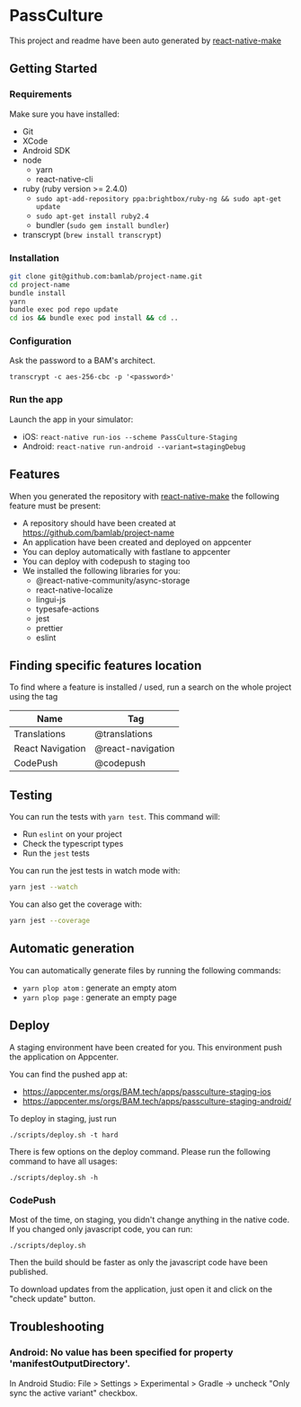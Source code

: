 # PassCulture

This project and readme have been auto generated by [react-native-make](https://github.com/bamlab/react-native-make)

## Getting Started

### Requirements

Make sure you have installed:

- Git
- XCode
- Android SDK
- node
  - yarn
  - react-native-cli
- ruby (ruby version >= 2.4.0) 
  - `sudo apt-add-repository ppa:brightbox/ruby-ng && sudo apt-get update`
  - `sudo apt-get install ruby2.4`
  - bundler (`sudo gem install bundler`)
- transcrypt (`brew install transcrypt`)

### Installation

```bash
git clone git@github.com:bamlab/project-name.git
cd project-name
bundle install
yarn
bundle exec pod repo update
cd ios && bundle exec pod install && cd ..
```

### Configuration

Ask the password to a BAM's architect.

```
transcrypt -c aes-256-cbc -p '<password>'
```

### Run the app

Launch the app in your simulator:

- iOS: `react-native run-ios --scheme PassCulture-Staging`
- Android: `react-native run-android --variant=stagingDebug`

## Features

When you generated the repository with [react-native-make](https://github.com/bamlab/react-native-make) the following feature must be present:

- A repository should have been created at https://github.com/bamlab/project-name
- An application have been created and deployed on appcenter
- You can deploy automatically with fastlane to appcenter
- You can deploy with codepush to staging too
- We installed the following libraries for you:
  - @react-native-community/async-storage
  - react-native-localize
  - lingui-js
  - typesafe-actions
  - jest
  - prettier
  - eslint

## Finding specific features location

To find where a feature is installed / used, run a search on the whole project using the tag

| Name             |  Tag              |
| ---------------- | ----------------- |
| Translations     | @translations     |
| React Navigation | @react-navigation |
| CodePush         | @codepush         |

## Testing

You can run the tests with `yarn test`. This command will:

- Run `eslint` on your project
- Check the typescript types
- Run the `jest` tests

You can run the jest tests in watch mode with:

```bash
yarn jest --watch
```

You can also get the coverage with:

```bash
yarn jest --coverage
```

## Automatic generation

You can automatically generate files by running the following commands:

- `yarn plop atom` : generate an empty atom
- `yarn plop page` : generate an empty page

## Deploy

A staging environment have been created for you. This environment push the application on Appcenter.

You can find the pushed app at:

- https://appcenter.ms/orgs/BAM.tech/apps/passculture-staging-ios
- https://appcenter.ms/orgs/BAM.tech/apps/passculture-staging-android/

To deploy in staging, just run

```
./scripts/deploy.sh -t hard
```

There is few options on the deploy command. Please run the following command to have all usages:

```
./scripts/deploy.sh -h
```

### CodePush

Most of the time, on staging, you didn't change anything in the native code. If you changed only javascript code, you can run:

```
./scripts/deploy.sh
```

Then the build should be faster as only the javascript code have been published.

To download updates from the application, just open it and click on the "check update" button.

## Troubleshooting

### Android: No value has been specified for property 'manifestOutputDirectory'.

In Android Studio: File > Settings > Experimental > Gradle -> uncheck "Only sync the active variant" checkbox.
